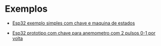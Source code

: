 # Exemplos

* [Esp32 exemplo simples com chave e maquina de estados](https://wokwi.com/projects/356008627830307841)

* [Esp32 prototipo com chave para anemometro com 2 pulsos 0-1 por volta](https://wokwi.com/projects/356093240363716609)
